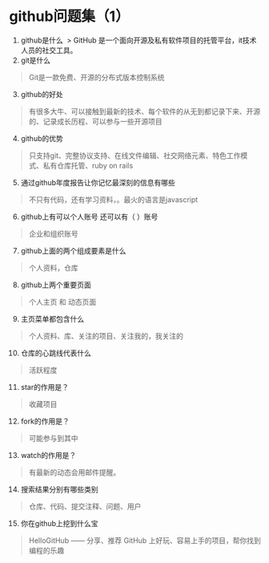 # github问题集（1）
1. github是什么
  > GitHub 是一个面向开源及私有软件项目的托管平台，it技术人员的社交工具。
2. git是什么
  > Git是一款免费、开源的分布式版本控制系统
3. github的好处
  > 有很多大牛、可以接触到最新的技术、每个软件的从无到都记录下来、开源的、记录成长历程、可以参与一些开源项目
4. github的优势
  > 只支持git、完整协议支持、在线文件编辑、社交网络元素、特色工作模式、私有仓库托管、ruby on rails
5. 通过github年度报告让你记忆最深刻的信息有哪些
  > 不只有代码，还有学习资料，。最火的语言是javascript
6. github上有可以个人账号 还可以有（ ）账号
  > 企业和组织账号
7. github上面的两个组成要素是什么
  > 个人资料，仓库
8. github上两个重要页面
  > 个人主页 和 动态页面
9. 主页菜单都包含什么
  > 个人资料、库、关注的项目、关注我的，我关注的
10. 仓库的心跳线代表什么
  > 活跃程度
11. star的作用是？
  > 收藏项目
12. fork的作用是？
  > 可能参与到其中
13. watch的作用是？
  > 有最新的动态会用邮件提醒。
14. 搜索结果分别有哪些类别
  > 仓库、代码、提交注释、问题、用户
15. 你在github上挖到什么宝
  > HelloGitHub —— 分享、推荐 GitHub 上好玩、容易上手的项目，帮你找到编程的乐趣
